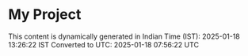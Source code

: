 # My Project

This content is dynamically generated in Indian Time (IST): 2025-01-18 13:26:22 IST
Converted to UTC: 2025-01-18 07:56:22 UTC
